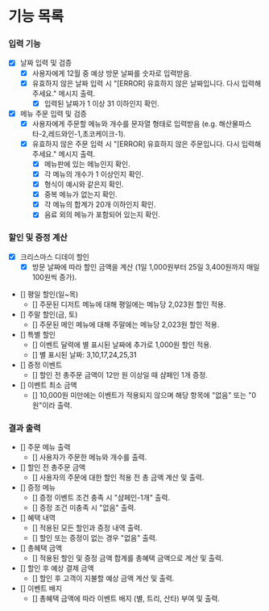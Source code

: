 # 기능 목록

### 입력 기능

- [x] 날짜 입력 및 검증
    - [x] 사용자에게 12월 중 예상 방문 날짜를 숫자로 입력받음.
    - [x] 유효하지 않은 날짜 입력 시 "[ERROR] 유효하지 않은 날짜입니다. 다시 입력해 주세요." 메시지 출력.
        - [x] 입력된 날짜가 1 이상 31 이하인지 확인.
- [x] 메뉴 주문 입력 및 검증
    - [x] 사용자에게 주문할 메뉴와 개수를 문자열 형태로 입력받음 (e.g. 해산물파스타-2,레드와인-1,초코케이크-1).
    - [x] 유효하지 않은 주문 입력 시 "[ERROR] 유효하지 않은 주문입니다. 다시 입력해 주세요." 메시지 출력.
        - [x] 메뉴판에 있는 메뉴인지 확인.
        - [x] 각 메뉴의 개수가 1 이상인지 확인.
        - [x] 형식이 예시와 같은지 확인.
        - [x] 중복 메뉴가 없는지 확인.
        - [x] 각 메뉴의 합계가 20개 이하인지 확인.
        - [x] 음료 외의 메뉴가 포함되어 있는지 확인.

### 할인 및 증정 계산

- [x] 크리스마스 디데이 할인
    - [x] 방문 날짜에 따라 할인 금액을 계산 (1일 1,000원부터 25일 3,400원까지 매일 100원씩 증가).
- [] 평일 할인(일~목)
    - [] 주문된 디저트 메뉴에 대해 평일에는 메뉴당 2,023원 할인 적용.
- [] 주말 할인(금, 토)
    - [] 주문된 메인 메뉴에 대해 주말에는 메뉴당 2,023원 할인 적용.
- [] 특별 할인
    - [] 이벤트 달력에 별 표시된 날짜에 추가로 1,000원 할인 적용.
    - [] 별 표시된 날짜: 3,10,17,24,25,31
- [] 증정 이벤트
    - [] 할인 전 총주문 금액이 12만 원 이상일 때 샴페인 1개 증정.
- [] 이벤트 최소 금액
    - [] 10,000원 미만에는 이벤트가 적용되지 않으며 해당 항목에 "없음" 또는 "0원"이라 출력.

### 결과 출력

- [] 주문 메뉴 출력
    - [] 사용자가 주문한 메뉴와 개수를 출력.
- [] 할인 전 총주문 금액
    - [] 사용자의 주문에 대한 할인 적용 전 총 금액 계산 및 출력.
- [] 증정 메뉴
    - [] 증정 이벤트 조건 충족 시 "샴페인-1개" 출력.
    - [] 증정 조건 미충족 시 "없음" 출력.
- [] 혜택 내역
    - [] 적용된 모든 할인과 증정 내역 출력.
    - [] 할인 또는 증정이 없는 경우 "없음" 출력.
- [] 총혜택 금액
    - [] 적용된 할인 및 증정 금액 합계를 총혜택 금액으로 계산 및 출력.
- [] 할인 후 예상 결제 금액
    - [] 할인 후 고객이 지불할 예상 금액 계산 및 출력.
- [] 이벤트 배지
    - [] 총혜택 금액에 따라 이벤트 배지 (별, 트리, 산타) 부여 및 출력.
